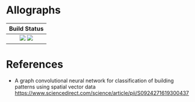 # Allographs

|  **Build Status**                                               |
|:---------------------------------------------------------------:|
|  [![][travis-img]][travis-url]  [![][codecov-img]][codecov-url] |


# References
 - A graph convolutional neural network for classification of building patterns using spatial vector data
   https://www.sciencedirect.com/science/article/pii/S0924271619300437


[travis-img]: https://api.travis-ci.org/wookay/Allographs.jl.svg?branch=master
[travis-url]: https://travis-ci.org/wookay/Allographs.jl

[codecov-img]: https://codecov.io/gh/wookay/Allographs.jl/branch/master/graph/badge.svg
[codecov-url]: https://codecov.io/gh/wookay/Allographs.jl/branch/master

